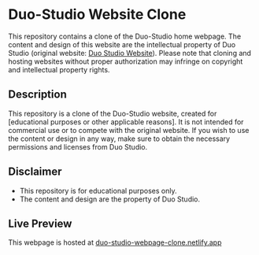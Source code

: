 # Duo-Studio Website Clone

This repository contains a clone of the Duo-Studio home webpage. The content and design of this website are the intellectual property of Duo Studio (original website: [Duo Studio Website]([https://duo-studio.co/](https://duo-studio.co/))). Please note that cloning and hosting websites without proper authorization may infringe on copyright and intellectual property rights.

## Description

This repository is a clone of the Duo-Studio website, created for [educational purposes or other applicable reasons]. It is not intended for commercial use or to compete with the original website. If you wish to use the content or design in any way, make sure to obtain the necessary permissions and licenses from Duo Studio.

## Disclaimer

- This repository is for educational purposes only.
- The content and design are the property of Duo Studio.

## Live Preview
This webpage is hosted at [duo-studio-webpage-clone.netlify.app](duo-studio-webpage-clone.netlify.app)
